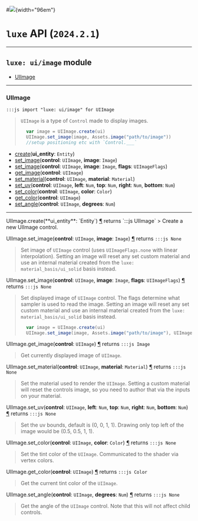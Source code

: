 #![](../../../../../../images/luxe-dark.svg){width="96em"}

# `luxe` API (`2024.2.1`)  


---

## `luxe: ui/image` module

- [UIImage](#uiimage)   

---

### UIImage
`:::js import "luxe: ui/image" for UIImage`
> `UIImage` is a type of `Control` made to display images.
> 
> ```js
>   var image = UIImage.create(ui)
>   UIImage.set_image(image, Assets.image("path/to/image"))
>   //setup positioning etc with `Control.___`
> ```

- [create](#UIImage.create)(**ui_entity**: `Entity`)
- [set_image](#UIImage.set_image+2)(**control**: `UIImage`, **image**: `Image`)
- [set_image](#UIImage.set_image+3)(**control**: `UIImage`, **image**: `Image`, **flags**: `UIImageFlags`)
- [get_image](#UIImage.get_image)(**control**: `UIImage`)
- [set_material](#UIImage.set_material+2)(**control**: `UIImage`, **material**: `Material`)
- [set_uv](#UIImage.set_uv+5)(**control**: `UIImage`, **left**: `Num`, **top**: `Num`, **right**: `Num`, **bottom**: `Num`)
- [set_color](#UIImage.set_color+2)(**control**: `UIImage`, **color**: `Color`)
- [get_color](#UIImage.get_color)(**control**: `UIImage`)
- [set_angle](#UIImage.set_angle+2)(**control**: `UIImage`, **degrees**: `Num`)

<hr/>
<endpoint module="luxe: ui/image" class="UIImage" signature="create(ui_entity : Entity)"></endpoint>
<signature id="UIImage.create">UIImage.create(**ui_entity**: `Entity`)
<a class="headerlink" href="#UIImage.create" title="Permanent link">¶</a></signature>
<span class='api_ret'>returns</span> `:::js UIImage`
> Create a new UIImage control.   

<endpoint module="luxe: ui/image" class="UIImage" signature="set_image(control : UIImage, image : Image)"></endpoint>
<signature id="UIImage.set_image+2">UIImage.set_image(**control**: `UIImage`, **image**: `Image`)
<a class="headerlink" href="#UIImage.set_image+2" title="Permanent link">¶</a></signature>
<span class='api_ret'>returns</span> `:::js None`
> Set image of `UIImage` control (uses `UIImageFlags.none` with linear interpolation).
> Setting an image will reset any set custom material and use an internal material created from the `luxe: material_basis/ui_solid` basis instead.   

<endpoint module="luxe: ui/image" class="UIImage" signature="set_image(control : UIImage, image : Image, flags : UIImageFlags)"></endpoint>
<signature id="UIImage.set_image+3">UIImage.set_image(**control**: `UIImage`, **image**: `Image`, **flags**: `UIImageFlags`)
<a class="headerlink" href="#UIImage.set_image+3" title="Permanent link">¶</a></signature>
<span class='api_ret'>returns</span> `:::js None`
> Set displayed image of `UIImage` control.
> The flags determine what sampler is used to read the image.
> Setting an image will reset any set custom material and use an internal material created from the `luxe: material_basis/ui_solid` basis instead.
> ```js
>   var image = UIImage.create(ui)
>   UIImage.set_image(image, Assets.image("path/to/image"), UIImageFlags.pixelated)
> ```   

<endpoint module="luxe: ui/image" class="UIImage" signature="get_image(control : UIImage)"></endpoint>
<signature id="UIImage.get_image">UIImage.get_image(**control**: `UIImage`)
<a class="headerlink" href="#UIImage.get_image" title="Permanent link">¶</a></signature>
<span class='api_ret'>returns</span> `:::js Image`
> Get currently displayed image of `UIImage`.   

<endpoint module="luxe: ui/image" class="UIImage" signature="set_material(control : UIImage, material : Material)"></endpoint>
<signature id="UIImage.set_material+2">UIImage.set_material(**control**: `UIImage`, **material**: `Material`)
<a class="headerlink" href="#UIImage.set_material+2" title="Permanent link">¶</a></signature>
<span class='api_ret'>returns</span> `:::js None`
> Set the material used to render the `UIImage`.
> Setting a custom material will reset the controls image, so you need to author that via the inputs on your material.   

<endpoint module="luxe: ui/image" class="UIImage" signature="set_uv(control : UIImage, left : Num, top : Num, right : Num, bottom : Num)"></endpoint>
<signature id="UIImage.set_uv+5">UIImage.set_uv(**control**: `UIImage`, **left**: `Num`, **top**: `Num`, **right**: `Num`, **bottom**: `Num`)
<a class="headerlink" href="#UIImage.set_uv+5" title="Permanent link">¶</a></signature>
<span class='api_ret'>returns</span> `:::js None`
> Set the uv bounds, default is (0, 0, 1, 1). Drawing only top left of the image would be (0.5, 0.5, 1, 1).   

<endpoint module="luxe: ui/image" class="UIImage" signature="set_color(control : UIImage, color : Color)"></endpoint>
<signature id="UIImage.set_color+2">UIImage.set_color(**control**: `UIImage`, **color**: `Color`)
<a class="headerlink" href="#UIImage.set_color+2" title="Permanent link">¶</a></signature>
<span class='api_ret'>returns</span> `:::js None`
> Set the tint color of the `UIImage`. Communicated to the shader via vertex colors.   

<endpoint module="luxe: ui/image" class="UIImage" signature="get_color(control : UIImage)"></endpoint>
<signature id="UIImage.get_color">UIImage.get_color(**control**: `UIImage`)
<a class="headerlink" href="#UIImage.get_color" title="Permanent link">¶</a></signature>
<span class='api_ret'>returns</span> `:::js Color`
> Get the current tint color of the `UIImage`.   

<endpoint module="luxe: ui/image" class="UIImage" signature="set_angle(control : UIImage, degrees : Num)"></endpoint>
<signature id="UIImage.set_angle+2">UIImage.set_angle(**control**: `UIImage`, **degrees**: `Num`)
<a class="headerlink" href="#UIImage.set_angle+2" title="Permanent link">¶</a></signature>
<span class='api_ret'>returns</span> `:::js None`
> Get the angle of the `UIImage` control. Note that this will not affect child controls.   

